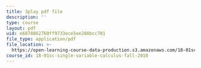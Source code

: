 ```yaml
---
title: 3play pdf file
description: ''
type: course
layout: pdf
uid: e6878862760ff9733ece5ee288bcc701
file_type: application/pdf
file_location: >-
  https://open-learning-course-data-production.s3.amazonaws.com/18-01sc-single-variable-calculus-fall-2010/e6878862760ff9733ece5ee288bcc701_MYXMC7koJyY.pdf
course_id: 18-01sc-single-variable-calculus-fall-2010
---
```


